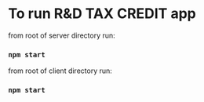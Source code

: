 # To run R&D TAX CREDIT app

from root of server directory run:

### `npm start`

from root of client directory run:

### `npm start`
